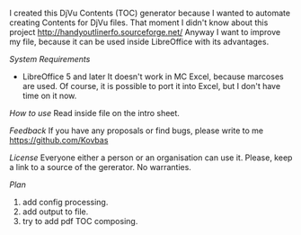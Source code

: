I created this DjVu Contents (TOC) generator because I wanted to automate creating Contents for DjVu files.
That moment I didn't know about this project http://handyoutlinerfo.sourceforge.net/
Anyway I want to improve my file, because it can be used inside LibreOffice with its advantages.

*System Requirements*
* LibreOffice 5 and later
It doesn't work in MC Excel, because marcoses are used. Of course, it is possible to port it into Excel, but I don't have time on it now.

*How to use*
Read inside file on the intro sheet.

*Feedback*
If you have any proposals or find bugs, please write to me https://github.com/Kovbas

*License*
Everyone either a person or an organisation can use it.
Please, keep a link to a source of the gererator.
No warranties.

*Plan*
1. add config processing.
2. add output to file.
3. try to add pdf TOC composing.

